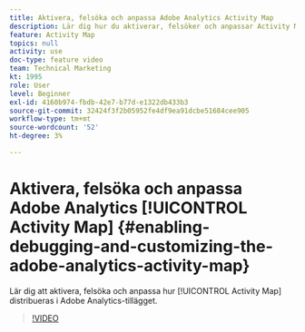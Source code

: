 ```yaml
---
title: Aktivera, felsöka och anpassa Adobe Analytics Activity Map
description: Lär dig hur du aktiverar, felsöker och anpassar Activity Map i Adobe Analytics-tillägget.
feature: Activity Map
topics: null
activity: use
doc-type: feature video
team: Technical Marketing
kt: 1995
role: User
level: Beginner
exl-id: 4160b974-fbdb-42e7-b77d-e1322db433b3
source-git-commit: 32424f3f2b05952fe4df9ea91dcbe51684cee905
workflow-type: tm+mt
source-wordcount: '52'
ht-degree: 3%

---
```


# Aktivera, felsöka och anpassa Adobe Analytics [!UICONTROL Activity Map] {#enabling-debugging-and-customizing-the-adobe-analytics-activity-map}

Lär dig att aktivera, felsöka och anpassa hur [!UICONTROL Activity Map] distribueras i Adobe Analytics-tillägget.

>[!VIDEO](https://video.tv.adobe.com/v/25878?quality=12)
